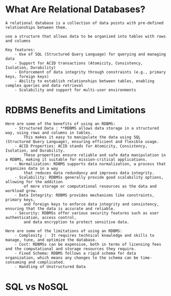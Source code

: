 # What Are Relational Databases?

    A relational database is a collection of data points with pre-defined relationships between them.

    use a structure that allows data to be organized into tables with rows and columns

    Key features:
        - Use of SQL (Structured Query Language) for querying and managing data
        - Support for ACID transactions (Atomicity, Consistency, Isolation, Durability)
        - Enforcement of data integrity through constraints (e.g., primary keys, foreign keys)
        - Ability to establish relationships between tables, enabling complex queries and data retrieval
        - Scalability and support for multi-user environments


# RDBMS Benefits and Limitations        
    Here are some of the benefits of using an RDBMS:
        - Structured Data : **RDBMS allows data storage in a structured way, using rows and columns in tables. 
            This makes it easy to manipulate the data using SQL (Structured Query Language), ensuring efficient and flexible usage.
        - ACID Properties: ACID stands for Atomicity, Consistency, Isolation, and Durability. 
            These properties ensure reliable and safe data manipulation in a RDBMS, making it suitable for mission-critical applications.
        - Normalization: RDBMS supports data normalization, a process that organizes data in a way 
            that reduces data redundancy and improves data integrity.
        - Scalability: RDBMSs generally provide good scalability options, allowing for the addition 
            of more storage or computational resources as the data and workload grow.
        - Data Integrity: RDBMS provides mechanisms like constraints, primary keys, 
            and foreign keys to enforce data integrity and consistency, ensuring that the data is accurate and reliable.
        - Security: RDBMSs offer various security features such as user authentication, access control, 
            and data encryption to protect sensitive data.

    Here are some of the limitations of using an RDBMS:
        - Complexity :  It requires technical knowledge and skills to manage, tune, and optimize the database.
        - Cost: RDBMSs can be expensive, both in terms of licensing fees and the computational and storage resources they require.
        - Fixed Schema: RDBMS follows a rigid schema for data organization, which means any changes to the schema can be time-consuming and complicated.
        - Handling of Unstructured Data

# SQL vs NoSQL
    